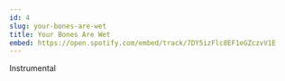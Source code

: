 ```yaml
---
id: 4
slug: your-bones-are-wet
title: Your Bones Are Wet
embed: https://open.spotify.com/embed/track/7DY5izFlc8EF1eGZczvV1E
---
```


Instrumental
